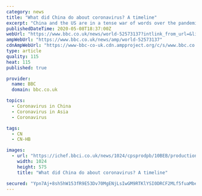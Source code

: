 ```yaml
---
category: news
title: "What did China do about coronavirus? A timeline"
excerpt: "China and the US are in a tense war of words over the pandemic, but what actually happened during the early outbreak?"
publishedDateTime: 2020-05-08T18:37:00Z
webUrl: "https://www.bbc.co.uk/news/world-52573137?intlink_from_url=&link_location=live-reporting-story"
ampWebUrl: "https://www.bbc.co.uk/news/amp/world-52573137"
cdnAmpWebUrl: "https://www-bbc-co-uk.cdn.ampproject.org/c/s/www.bbc.co.uk/news/amp/world-52573137"
type: article
quality: 115
heat: 115
published: true

provider:
  name: BBC
  domain: bbc.co.uk

topics:
  - Coronavirus in China
  - Coronavirus in Asia
  - Coronavirus

tags:
  - CN
  - CN-HB

images:
  - url: "https://ichef.bbci.co.uk/news/1024/cpsprodpb/10BEB/production/_112178586_gettyimages-1196987002.jpg"
    width: 1024
    height: 575
    title: "What did China do about coronavirus? A timeline"

secured: "Ypn7Aj+8sh5hW153fR9E53Dv70MgENjLsIwGM9RTKlYSI0DRCF2MLf5fuaMbeMQo56xRnkUZ0lTdN4IRX1YTf7NF9L49Nr4HB1A0DfepN7FiOdvVXQDT9Bvi0EKmvC4sc9X5DXhn5B/2hVzUUD03XtMtlw8Z79+GKA781dlmVxPt2N/xTSmZ3AOTNeDlvopDuRwvj670FNGRlRh27qllm4QbQQJXfk74kJB808BGV4HKwngVS2TkAUbuEi9CW77yAh1FyVZrdUfskDBGkTxqq204qLjiN6CjsGC1HytV+0pbG0vsABhtXyFgbS8Ihkus;pdkjUiGcUToX9lIe7+dixw=="
---
```


